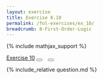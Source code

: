 ```yaml
---
layout: exercise
title: Exercise 8.10
permalink: /fol-exercises/ex_10/
breadcrumb: 8-First-Order-Logic
---
```


{% include mathjax_support %}

<div class="card">
<div class="card-header p-2">
<a href='#' class="p-2">Exercise 10</a>
<button type="button" class="btn btn-dark float-right" title="Solve this Exercise" onclick="solve('ex8.10');" href="#"><i id="ex8.10" class="fas fa-pen" style="color:white"></i></button>
<a class="edit_question" href="#"><button type="button" class="btn btn-dark float-right" title="Edit this Question"  style="margin-left:10px; margin-right:10px;" onclick="edit('ex8.10');" href="#"><i id="ex8.10" class="far fa-edit" style="color:white"></i></button></a>
</div>
<div class="card-body">
<p class="card-text">{% include_relative question.md %}</p>
</div>
</div>
<br>
